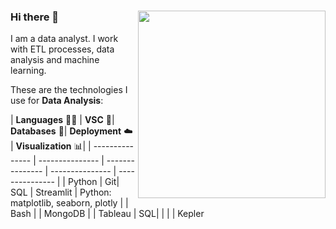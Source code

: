 ### Hi there 👋 <a href="https://github.com/abhisheknaiidu/abhisheknaiidu/blob/master/code.gif?raw=true"><img align="right" width="300" height="300" src="https://github.com/abhisheknaiidu/abhisheknaiidu/blob/master/code.gif?raw=true"></a>

I am a data analyst. I work with ETL processes, data analysis and machine learning.</a>

These are the technologies I use for **Data Analysis**:</a>

| **Languages** 🧑‍💻 | **VSC** 📆| **Databases** 🐬| **Deployment** ☁️ | **Visualization** 📊|</a>
| --------------- | --------------- | --------------- | --------------- | --------------- |</a>
| Python | Git| SQL | Streamlit | Python: matplotlib, seaborn, plotly | </a>
| Bash | | MongoDB |  | Tableau </a>
| SQL|  |  |  | Kepler </a>
